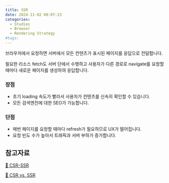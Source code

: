 ```yaml
---
title: SSR
date: 2024-11-02 00:07:13
categories:
  - Studies
  - Browser
  - Rendering Strategy
#tags:
---
```

브라우저에서 요청하면 서버에서 모든 컨텐츠가 표시된 페이지를 응답으로 전달합니다.

필요한 리소스 fetch도 서버 단에서 수행하고 사용자가 다른 경로로 navigate를 요청할 때마다 새로운 페이지를 생성하여 응답합니다.

### 장점

- 초기 loading 속도가 빨라서 사용자가 컨텐츠를 신속히 확인할 수 있습니다.
- 모든 검색엔진에 대한 SEO가 가능합니다.

### 단점

- 매번 페이지를 요청할 때마다 refresh가 필요하므로 UX가 떨어집니다.
- 요청 빈도 수가 높아서 트래픽과 서버 부하가 증가합니다.

## 참고자료

[📜 CSR-SSR](https://velog.io/@namezin/CSR-SSR)

[📜 CSR vs. SSR](https://dev.to/jeremypanjaitan/ssr-vs-csr-2617)